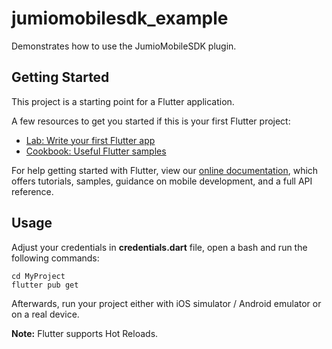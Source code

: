 # jumiomobilesdk_example

Demonstrates how to use the JumioMobileSDK plugin.

## Getting Started

This project is a starting point for a Flutter application.

A few resources to get you started if this is your first Flutter project:

- [Lab: Write your first Flutter app](https://flutter.dev/docs/get-started/codelab)
- [Cookbook: Useful Flutter samples](https://flutter.dev/docs/cookbook)

For help getting started with Flutter, view our
[online documentation](https://flutter.dev/docs), which offers tutorials,
samples, guidance on mobile development, and a full API reference.

## Usage
Adjust your credentials in **credentials.dart** file, open a bash and run the following commands:
```
cd MyProject
flutter pub get
```
Afterwards, run your project either with iOS simulator / Android emulator or on a real device.

__Note:__ Flutter supports Hot Reloads.
